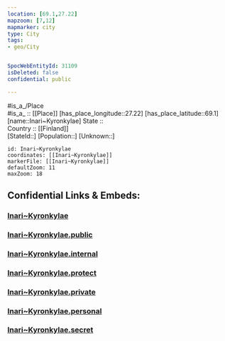 ```yaml
---
location: [69.1,27.22] 
mapzoom: [7,12] 
mapmarker: city 
type: City
tags:
- geo/City


SpocWebEntityId: 31109
isDeleted: false
confidential: public

---
```

#is_a_/Place  
#is_a_ :: [[Place]] 
[has_place_longitude::27.22] 
[has_place_latitude::69.1] 
[name::Inari~Kyronkylae] 
State ::  
Country :: [[Finland]]  
[StateId::] 
[Population::] 
[Unknown::] 


```leaflet
id: Inari~Kyronkylae
coordinates: [[Inari~Kyronkylae]] 
markerFile: [[Inari~Kyronkylae]] 
defaultZoom: 11 
maxZoom: 18
```


## Confidential Links & Embeds: 

### [Inari~Kyronkylae](/_Standards/Earth/Continent/Europe/Europe~North/Finland/Provinces~Finland/Lapland/City/Inari~Kyronkylae.md) 

### [Inari~Kyronkylae.public](/_public/Earth/Continent/Europe/Europe~North/Finland/Provinces~Finland/Lapland/City/Inari~Kyronkylae.public.md) 

### [Inari~Kyronkylae.internal](/_internal/Earth/Continent/Europe/Europe~North/Finland/Provinces~Finland/Lapland/City/Inari~Kyronkylae.internal.md) 

### [Inari~Kyronkylae.protect](/_protect/Earth/Continent/Europe/Europe~North/Finland/Provinces~Finland/Lapland/City/Inari~Kyronkylae.protect.md) 

### [Inari~Kyronkylae.private](/_private/Earth/Continent/Europe/Europe~North/Finland/Provinces~Finland/Lapland/City/Inari~Kyronkylae.private.md) 

### [Inari~Kyronkylae.personal](/_personal/Earth/Continent/Europe/Europe~North/Finland/Provinces~Finland/Lapland/City/Inari~Kyronkylae.personal.md) 

### [Inari~Kyronkylae.secret](/_secret/Earth/Continent/Europe/Europe~North/Finland/Provinces~Finland/Lapland/City/Inari~Kyronkylae.secret.md)

